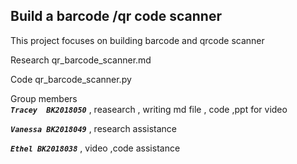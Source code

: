 Build a barcode /qr code scanner
---

This project focuses on building barcode and qrcode scanner

Research 
qr_barcode_scanner.md

Code 
qr_barcode_scanner.py

Group members                  
_**`Tracey  BK2018050`**_ ,  reasearch , writing md file , code ,ppt for video

 _**`Vanessa BK2018049`**_ , research assistance

 _**`Ethel BK2018038`**_ , video ,code assistance
